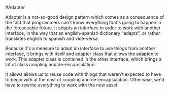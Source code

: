 #Adapter

Adapter is a not-so-good design pattern which comes as a consequence of the fact that programmers can't know everything
that's going to happen in the foreseeable future. It adapts an interface in order to work with another interface,
in the way that an english-spanish dictionary "adapts", or rather translates english to spanish and vice-versa.

Because it's a measure to adapt an interface to use things from another interface, it brings with itself and adapter
class that allows the adaptee to work. This adapter class is contained in the other interface, which brings a lot of
class coupling and de-encapsulation.

It allows allows us to reuse code with things that weren't expected to have to begin with at the cost of coupling 
and de-encapsulation. Otherwise, we'd have to rewrite everything to work with the new asset.